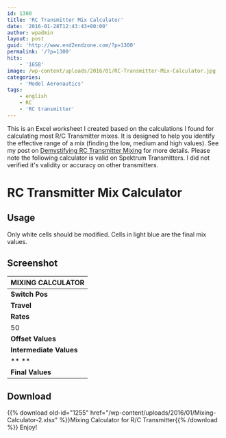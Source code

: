 ```yaml
---
id: 1300
title: 'RC Transmitter Mix Calculator'
date: '2016-01-28T12:43:43+00:00'
author: wpadmin
layout: post
guid: 'http://www.end2endzone.com/?p=1300'
permalink: '/?p=1300'
hits:
    - '1658'
image: /wp-content/uploads/2016/01/RC-Transmitter-Mix-Calculator.jpg
categories:
    - 'Model Aeronautics'
tags:
    - english
    - RC
    - 'RC transmitter'
---
```


This is an Excel worksheet I created based on the calculations I found for calculating most R/C Transmitter mixes. It is designed to help you identify the effective range of a mix (finding the low, medium and high values). See my post on [Demystifying RC Transmitter Mixing](/demystifying-rc-transmitter-mixing/) for more details. Please note the following calculator is valid on Spektrum Transmitters. I did not verified it's validity or accuracy on other transmitters.

# RC Transmitter Mix Calculator

## Usage

Only white cells should be modified. Cells in light blue are the final mix values.

## Screenshot

| **MIXING CALCULATOR** |
|---|
| **Switch Pos** | 0 | 1 | 2 |
| **Travel** | 100 | 0 | -100 |
| **Rates** | **High** | **Low** | **Offset** |
| 50 | 50 | 0 |
| **Offset Values** | 100 | 0 | -100 |
| **Intermediate Values** | 50 | 0 | -50 |
| ** ** | 0 | ** ** |
| **Final Values** | **50** | **0** | **-50** |

## Download

{{% download old-id="1255" href="/wp-content/uploads/2016/01/Mixing-Calculator-2.xlsx" %}}Mixing Calculator for R/C Transmitter{{% /download %}} Enjoy!
